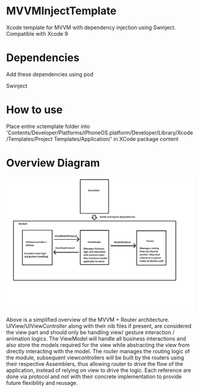 # MVVMInjectTemplate
Xcode template for MVVM with dependency injection using Swinject. Compatible with Xcode 9

# Dependencies
Add these dependencies using pod

Swinject

# How to use
Place entire xctemplate folder into 'Contents/Developer/Platforms/iPhoneOS.platform/Developer/Library/Xcode/Templates/Project Templates/Application/' in XCode package content

# Overview Diagram

![Alt text](/Overview.png?raw=true)


Above is a simplified overview of the MVVM + Router architecture. UIView/UIViewController along with their nib files if present, are considered the view part and should only be handling view/ gesture interaction / animation logics. The ViewModel will handle all business interactions and also store the models required for the view while abstracting the view from directly interacting with the model. The router manages the routing logic of the module, subsequent viewcontrollers will be built by the routers using their respective Assemblers, thus allowing router to drive the flow of the application, instead of relying on view to drive the logic. Each reference are done via protocol and not with their concrete implementation to provide future flexibility and reusage.
